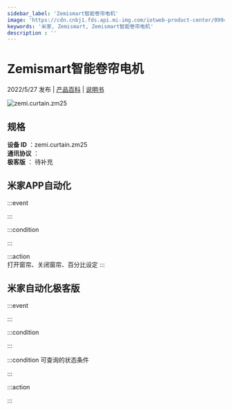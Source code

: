 ```yaml
---
sidebar_label: 'Zemismart智能卷帘电机'
image: 'https://cdn.cnbj1.fds.api.mi-img.com/iotweb-product-center/099415f8350bc8e922e491b1028351b2_1647326587595.png?GalaxyAccessKeyId=AKVGLQWBOVIRQ3XLEW&Expires=9223372036854775807&Signature=+Naa1MB/oBrlj+sA28A3KEe1diQ='
keywords: '米家, Zemismart, Zemismart智能卷帘电机'
description : ''
---
```

# Zemismart智能卷帘电机

2022/5/27 发布 | [产品百科](https://home.mi.com/webapp/content/baike/product/index.html?model=zemi.curtain.zm25/) | [说明书](https://home.mi.com/views/introduction.html?model=zemi.curtain.zm25&region=cn)

![zemi.curtain.zm25](https://cdn.cnbj1.fds.api.mi-img.com/iotweb-product-center/099415f8350bc8e922e491b1028351b2_1647326587595.png?GalaxyAccessKeyId=AKVGLQWBOVIRQ3XLEW&Expires=9223372036854775807&Signature=+Naa1MB/oBrlj+sA28A3KEe1diQ=)

## 规格  
> 
**设备 ID** ：zemi.curtain.zm25  
**通讯协议** ：  
**极客版**  ： 待补充 


## 米家APP自动化  

:::event  

:::

:::condition  

:::

:::action   
打开窗帘、关闭窗帘、百分比设定
:::

## 米家自动化极客版  

:::event  

:::

:::condition  

:::

:::condition 可查询的状态条件  

:::

:::action  

:::

        
